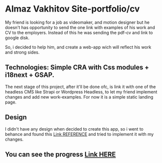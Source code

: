 # Almaz Vakhitov Site-portfolio/cv

My friend is looking for a job as videomaker, and motion designer but he doesn't has opportunity to send the one link with examples of his work and CV to the employers.
Instead of this he was sending the pdf-cv and link to google disk.

So, i decided to help him, and create a web-app wich will reflect his work and strong sides.

## Technologies: Simple CRA with Css modules + i18next + GSAP.

The next stage of this project, after it'll be done ofc, is link it with one of the headless CMS like Strapi or Wordpress Headless, to let my friend implement changes and add new work-examples. For now it is a simple static landing page.

## Design

I didn't have any design when decided to create this app, so i went to behance and found this [Link REFERENCE](https://www.behance.net/gallery/172178533/Videomaker-Curitiba-Landing-Page?tracking_source=search_projects%7Cvideomaker) and tried to implement it with my changes.

## You can see the progress [Link HERE](https://almaz-vakhitov-portfolio.vercel.app/)
